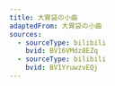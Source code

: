 ```yaml
---
title: 大胃袋の小曲
adaptedFrom: 大胃袋の小曲
sources:
  - sourceType: bilibili
    bvid: BV16VMdz8EZq
  - sourceType: bilibili
    bvid: BV1YruwzvEQj
---
```

